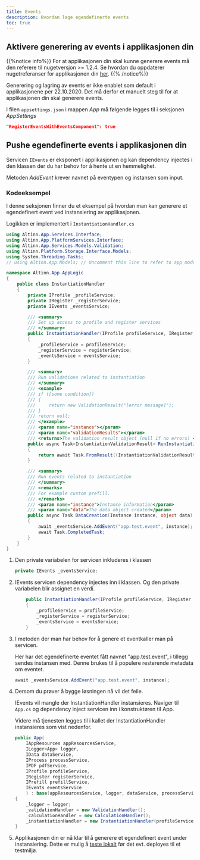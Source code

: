 ```yaml
---
title: Events
description: Hvordan lage egendefinerte events
toc: true
---
```


## Aktivere generering av events i applikasjonen din

{{%notice info%}}
For at applikasjonen din skal kunne generere events må den referere til nugetversjon >= 1.2.4.
Se hvordan du oppdaterer nugetreferanser for applikasjonen din [her](../update/#nuget-pakker).
{{% /notice%}}

Generering og lagring av events er ikke enablet som default i applikasjonene per 22.10.2020.
Det må derfor et manuelt steg til for at applikasjonen din skal generere events.

I filen `appsettings.json` i mappen _App_ må følgende legges til i seksjonen _AppSettings_

```json
"RegisterEventsWithEventsComponent": true
```

## Pushe egendefinerte events i applikasjonen din

Servicen `IEvents` er eksponert i applikasjonen og kan dependency injectes
i den klassen der du har behov for å hente ut en hemmelighet.

Metoden _AddEvent_ krever navnet på eventypen og instansen som input.

### Kodeeksempel

I denne seksjonen finner du et eksempel på hvordan man kan generere
et egendefinert event ved instansiering av applikasjonen.

Logikken er implementert i `InstantiationHandler.cs`

```cs
using Altinn.App.Services.Interface;
using Altinn.App.PlatformServices.Interface;
using Altinn.App.Services.Models.Validation;
using Altinn.Platform.Storage.Interface.Models;
using System.Threading.Tasks;
// using Altinn.App.Models; // Uncomment this line to refer to app model(s)

namespace Altinn.App.AppLogic
{
    public class InstantiationHandler
    {
        private IProfile _profileService;
        private IRegister _registerService;
        private IEvents _eventsService;

        /// <summary>
        /// Set up access to profile and register services
        /// </summary>
        public InstantiationHandler(IProfile profileService, IRegister registerService, IEvents eventsService)
        {
            _profileService = profileService;
            _registerService = registerService;
            _eventsService = eventsService;
        }

        /// <summary>
        /// Run validations related to instantiation
        /// </summary>
        /// <example>
        /// if ([some condition])
        /// {
        ///     return new ValidationResult("[error message]");
        /// }
        /// return null;
        /// </example>
        /// <param name="instance"></param>
        /// <param name="validationResults"></param>
        /// <returns>The validation result object (null if no errors) </returns>
        public async Task<InstantiationValidationResult> RunInstantiationValidation(Instance instance)
        {
            return await Task.FromResult((InstantiationValidationResult)null);
        }

        /// <summary>
        /// Run events related to instantiation
        /// </summary>
        /// <remarks>
        /// For example custom prefill.
        /// </remarks>
        /// <param name="instance">Instance information</param>
        /// <param name="data">The data object created</param>
        public async Task DataCreation(Instance instance, object data)
        {
            await _eventsService.AddEvent("app.test.event", instance);
            await Task.CompletedTask;
        }
    }
}
```

1. Den private variabelen for servicen inkluderes i klassen

    ```cs
    private IEvents _eventsService;
    ```

2. IEvents servicen dependency injectes inn i klassen. Og den private variabelen blir assignet en verdi.

    ```cs
        public InstantiationHandler(IProfile profileService, IRegister registerService, IEvents eventsService)
        {
            _profileService = profileService;
            _registerService = registerService;
            _eventsService = eventsService;
        }
    ```

3. I metoden der man har behov for å genere et eventkaller man på servicen.

    Her har det egendefinerte eventet fått navnet "app.test.event",
    i tillegg sendes instansen med. Denne brukes til å populere resterende metadata om eventet.

    ```cs
    await _eventsService.AddEvent("app.test.event", instance);  
   ```

4. Dersom du prøver å bygge løsningen nå vil det feile.

    IEvents vil mangle der InstantiationHandler instansieres. Naviger til `App.cs`
    og dependency inject servicen inn i konstruktøren til App.

    Videre må tjenesten legges til i kallet der InstantiationHandler instansieres som vist nedenfor.

    ```cs
    public App(
        IAppResources appResourcesService,
        ILogger<App> logger,
        IData dataService,
        IProcess processService,
        IPDF pdfService,
        IProfile profileService,
        IRegister registerService,
        IPrefill prefillService,
        IEvents eventsService
        ) : base(appResourcesService, logger, dataService, processService, pdfService, prefillService)
    {
        _logger = logger;
        _validationHandler = new ValidationHandler();
        _calculationHandler = new CalculationHandler();
        _instantiationHandler = new InstantiationHandler(profileService, registerService, eventsService);
    }
    ```

5. Applikasjonen din er nå klar til å generere et egendefinert event under instansiering.
Dette er mulig å [teste lokalt](https://github.com/Altinn/altinn-studio/blob/master/LOCALAPP.md) før det evt. deployes til et testmiljø.